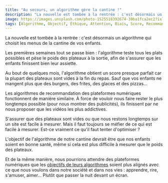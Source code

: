 ```yaml
---
title: "Au secours, un algorithme gère la cantine !"
description: "La nouvelle est tombée à la rentrée : c'est désormais un algorithme qui choisit les menus de la cantine de vos enfants."
image: https://images.unsplash.com/photo-1525518392674-39ba1fca2ec2?ixlib=rb-1.2.1&ixid=eyJhcHBfaWQiOjEyMDd9&auto=format&fit=crop&w=1200&q=80
tags: [Algorithme, Objectif, Éthique, Attention, Biais, Score, Recommandation]
---
```


La nouvelle est tombée à la rentrée : c'est désormais un algorithme qui choisit les menus de la cantine de vos enfants.

Les premières semaines tout se passe bien : l'algorithme teste tous les plats possibles et pèse le poids des plateaux à la sortie, afin de s'assurer que les enfants finissent bien leur assiette.

Au bout de quelques mois, l'algorithme obtient un score presque parfait car la plupart des plateaux sont vides à la fin du repas. Sauf que vos enfants ne mangent plus que des burgers, des frites, des glaces et des pizzas…

Les algorithmes de recommandation des plateformes numériques fonctionnent de manière similaire. À force de vouloir nous faire rester le plus longtemps possible (pour nous montrer des publicités), ils finissent par ne nous proposer que les vidéos les plus addictives.

S'assurer que des plateaux sont vides ou que nous restons longtemps sur un site est facile à mesurer. Mais il faut toujours se méfier de ce qui est facile à mesurer. Est-ce vraiment ce qu'il faut tenter d'optimiser ?

L'objectif de l'algorithme de notre cantine devrait être que nos enfants soient en bonne santé, même si cela est plus difficile à mesurer que le poids des plateaux.

Et de la même manière, nous pourrions attendre des plateformes numériques que les [objectifs de leurs algorithmes](https://f14e.fr/2019/10/11/ethique-algorithme-objectif/) soient plus alignés avec ce que nous voulons dans notre société et dans nos vies : apprendre, rire, s'amuser, aimer… Plutôt que passer la nuit devant un écran.
